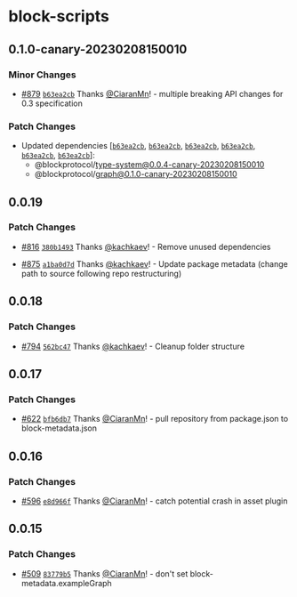 # block-scripts

## 0.1.0-canary-20230208150010

### Minor Changes

- [#879](https://github.com/blockprotocol/blockprotocol/pull/879) [`b63ea2cb`](https://github.com/blockprotocol/blockprotocol/commit/b63ea2cbf38769bf0510636b44a4527b8afee3ee) Thanks [@CiaranMn](https://github.com/CiaranMn)! - multiple breaking API changes for 0.3 specification

### Patch Changes

- Updated dependencies [[`b63ea2cb`](https://github.com/blockprotocol/blockprotocol/commit/b63ea2cbf38769bf0510636b44a4527b8afee3ee), [`b63ea2cb`](https://github.com/blockprotocol/blockprotocol/commit/b63ea2cbf38769bf0510636b44a4527b8afee3ee), [`b63ea2cb`](https://github.com/blockprotocol/blockprotocol/commit/b63ea2cbf38769bf0510636b44a4527b8afee3ee), [`b63ea2cb`](https://github.com/blockprotocol/blockprotocol/commit/b63ea2cbf38769bf0510636b44a4527b8afee3ee), [`b63ea2cb`](https://github.com/blockprotocol/blockprotocol/commit/b63ea2cbf38769bf0510636b44a4527b8afee3ee), [`b63ea2cb`](https://github.com/blockprotocol/blockprotocol/commit/b63ea2cbf38769bf0510636b44a4527b8afee3ee)]:
  - @blockprotocol/type-system@0.0.4-canary-20230208150010
  - @blockprotocol/graph@0.1.0-canary-20230208150010

## 0.0.19

### Patch Changes

- [#816](https://github.com/blockprotocol/blockprotocol/pull/816) [`380b1493`](https://github.com/blockprotocol/blockprotocol/commit/380b149326450f4cf9b8300182eb199aa8f6a62f) Thanks [@kachkaev](https://github.com/kachkaev)! - Remove unused dependencies

- [#875](https://github.com/blockprotocol/blockprotocol/pull/875) [`a1ba0d7d`](https://github.com/blockprotocol/blockprotocol/commit/a1ba0d7d17971ee30586a673ce3d4f5bee6e65d1) Thanks [@kachkaev](https://github.com/kachkaev)! - Update package metadata (change path to source following repo restructuring)

## 0.0.18

### Patch Changes

- [#794](https://github.com/blockprotocol/blockprotocol/pull/794) [`562bc47`](https://github.com/blockprotocol/blockprotocol/commit/562bc477fdc35b8d3b94dc6c4b2207b9bd2cd057) Thanks [@kachkaev](https://github.com/kachkaev)! - Cleanup folder structure

## 0.0.17

### Patch Changes

- [#622](https://github.com/blockprotocol/blockprotocol/pull/622) [`bfb6db7`](https://github.com/blockprotocol/blockprotocol/commit/bfb6db7c3138c410b0003869cb15ebbb5f18ac7a) Thanks [@CiaranMn](https://github.com/CiaranMn)! - pull repository from package.json to block-metadata.json

## 0.0.16

### Patch Changes

- [#596](https://github.com/blockprotocol/blockprotocol/pull/596) [`e8d966f`](https://github.com/blockprotocol/blockprotocol/commit/e8d966f23da20e07b541fda55c51d71a2e8d0a5d) Thanks [@CiaranMn](https://github.com/CiaranMn)! - catch potential crash in asset plugin

## 0.0.15

### Patch Changes

- [#509](https://github.com/blockprotocol/blockprotocol/pull/509) [`83779b5`](https://github.com/blockprotocol/blockprotocol/commit/83779b55a856421c71169ddeffed3ce7843c6fb8) Thanks [@CiaranMn](https://github.com/CiaranMn)! - don't set block-metadata.exampleGraph
